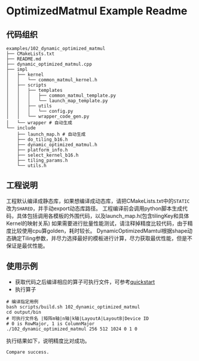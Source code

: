 # OptimizedMatmul Example Readme
## 代码组织
```
examples/102_dynamic_optimized_matmul
├── CMakeLists.txt
├── README.md
├── dynamic_optimized_matmul.cpp
├── impl
│   ├── kernel
│   │   └── common_matmul_kernel.h
│   ├── scripts
│   │   ├── templates
│   │   │   ├── common_matmul_template.py
│   │   │   └── launch_map_template.py
│   │   ├── utils
│   │   │   └── config.py
│   │   └── wrapper_code_gen.py
│   └── wrapper # 自动生成
└── include
    ├── launch_map.h # 自动生成
    ├── do_tiling_b16.h
    ├── dynamic_optimized_matmul.h
    ├── platform_info.h
    ├── select_kernel_b16.h
    ├── tiling_params.h
    └── utils.h
```
## 工程说明
工程默认编译成静态库，如果想编译成动态库，请把CMakeLists.txt中的`STATIC`改为`SHARED`，并手动export动态库路径。
工程编译前会调用python脚本生成代码，具体包括调用各模板的外围代码，以及launch_map.h(包含tilingKey和具体Kernel的映射关系)
如果需要进行批量性能测试，请注释掉精度比较代码，由于精度比较使用cpu算golden，耗时较长。
DynamicOptimizedMamtul根据shape动态确定Tiling参数，并尽力选择最好的模板进行计算，尽力获取最优性能，但是不保证是最优性能。
## 使用示例
- 获取代码之后编译相应的算子可执行文件，可参考[quickstart](../../docs/quickstart.md#算子编译)
- 执行算子
```
# 编译指定用例
bash scripts/build.sh 102_dynamic_optimized_matmul
cd output/bin
# 可执行文件名 |矩阵m轴|n轴|k轴|LayoutA|LayoutB|Device ID
# 0 is RowMajor, 1 is ColumnMajor
./102_dynamic_optimized_matmul 256 512 1024 0 1 0
```
执行结果如下，说明精度比对成功。
```
Compare success.
```